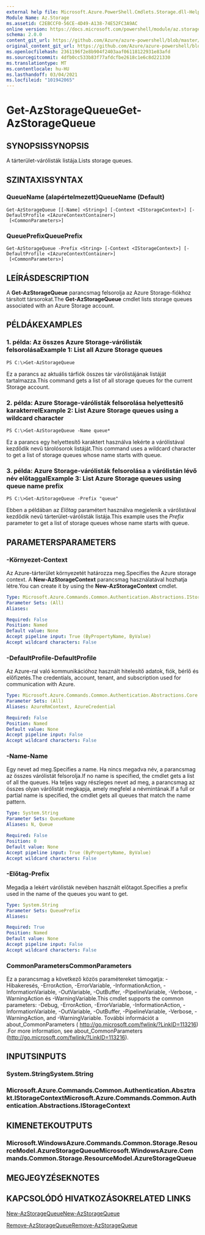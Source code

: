 ```yaml
---
external help file: Microsoft.Azure.PowerShell.Cmdlets.Storage.dll-Help.xml
Module Name: Az.Storage
ms.assetid: C2EBCCF0-56CE-4D49-A138-74E52FC3A9AC
online version: https://docs.microsoft.com/powershell/module/az.storage/get-azstoragequeue
schema: 2.0.0
content_git_url: https://github.com/Azure/azure-powershell/blob/master/src/Storage/Storage.Management/help/Get-AzStorageQueue.md
original_content_git_url: https://github.com/Azure/azure-powershell/blob/master/src/Storage/Storage.Management/help/Get-AzStorageQueue.md
ms.openlocfilehash: 2361196f2e8b904f2403aaf06118122931e83afd
ms.sourcegitcommit: 4dfb0cc533b83f77afdcfbe2618c1e6c8d221330
ms.translationtype: MT
ms.contentlocale: hu-HU
ms.lasthandoff: 03/04/2021
ms.locfileid: "101942065"
---
```

# <span data-ttu-id="1c55f-101">Get-AzStorageQueue</span><span class="sxs-lookup"><span data-stu-id="1c55f-101">Get-AzStorageQueue</span></span>

## <span data-ttu-id="1c55f-102">SYNOPSIS</span><span class="sxs-lookup"><span data-stu-id="1c55f-102">SYNOPSIS</span></span>
<span data-ttu-id="1c55f-103">A tárterület-várólisták listája.</span><span class="sxs-lookup"><span data-stu-id="1c55f-103">Lists storage queues.</span></span>

## <span data-ttu-id="1c55f-104">SZINTAXIS</span><span class="sxs-lookup"><span data-stu-id="1c55f-104">SYNTAX</span></span>

### <span data-ttu-id="1c55f-105">QueueName (alapértelmezett)</span><span class="sxs-lookup"><span data-stu-id="1c55f-105">QueueName (Default)</span></span>
```
Get-AzStorageQueue [[-Name] <String>] [-Context <IStorageContext>] [-DefaultProfile <IAzureContextContainer>]
 [<CommonParameters>]
```

### <span data-ttu-id="1c55f-106">QueuePrefix</span><span class="sxs-lookup"><span data-stu-id="1c55f-106">QueuePrefix</span></span>
```
Get-AzStorageQueue -Prefix <String> [-Context <IStorageContext>] [-DefaultProfile <IAzureContextContainer>]
 [<CommonParameters>]
```

## <span data-ttu-id="1c55f-107">LEÍRÁS</span><span class="sxs-lookup"><span data-stu-id="1c55f-107">DESCRIPTION</span></span>
<span data-ttu-id="1c55f-108">A **Get-AzStorageQueue** parancsmag felsorolja az Azure Storage-fiókhoz társított társorokat.</span><span class="sxs-lookup"><span data-stu-id="1c55f-108">The **Get-AzStorageQueue** cmdlet lists storage queues associated with an Azure Storage account.</span></span>

## <span data-ttu-id="1c55f-109">PÉLDÁK</span><span class="sxs-lookup"><span data-stu-id="1c55f-109">EXAMPLES</span></span>

### <span data-ttu-id="1c55f-110">1. példa: Az összes Azure Storage-várólisták felsorolása</span><span class="sxs-lookup"><span data-stu-id="1c55f-110">Example 1: List all Azure Storage queues</span></span>
```
PS C:\>Get-AzStorageQueue
```

<span data-ttu-id="1c55f-111">Ez a parancs az aktuális tárfiók összes tár várólistájának listáját tartalmazza.</span><span class="sxs-lookup"><span data-stu-id="1c55f-111">This command gets a list of all storage queues for the current Storage account.</span></span>

### <span data-ttu-id="1c55f-112">2. példa: Azure Storage-várólisták felsorolása helyettesítő karakterrel</span><span class="sxs-lookup"><span data-stu-id="1c55f-112">Example 2: List Azure Storage queues using a wildcard character</span></span>
```
PS C:\>Get-AzStorageQueue -Name queue*
```

<span data-ttu-id="1c55f-113">Ez a parancs egy helyettesítő karaktert használva lekérte a várólistával kezdődik nevű tárolósorok listáját.</span><span class="sxs-lookup"><span data-stu-id="1c55f-113">This command uses a wildcard character to get a list of storage queues whose name starts with queue.</span></span>

### <span data-ttu-id="1c55f-114">3. példa: Azure Storage-várólisták felsorolása a várólistán lévő név előtaggal</span><span class="sxs-lookup"><span data-stu-id="1c55f-114">Example 3: List Azure Storage queues using queue name prefix</span></span>
```
PS C:\>Get-AzStorageQueue -Prefix "queue"
```

<span data-ttu-id="1c55f-115">Ebben a példában az *Előtag* paramétert használva megjelenik a várólistával kezdődik nevű tárterület-várólisták listája.</span><span class="sxs-lookup"><span data-stu-id="1c55f-115">This example uses the *Prefix* parameter to get a list of storage queues whose name starts with queue.</span></span>

## <span data-ttu-id="1c55f-116">PARAMETERS</span><span class="sxs-lookup"><span data-stu-id="1c55f-116">PARAMETERS</span></span>

### <span data-ttu-id="1c55f-117">-Környezet</span><span class="sxs-lookup"><span data-stu-id="1c55f-117">-Context</span></span>
<span data-ttu-id="1c55f-118">Az Azure-tárterület környezetét határozza meg.</span><span class="sxs-lookup"><span data-stu-id="1c55f-118">Specifies the Azure storage context.</span></span>
<span data-ttu-id="1c55f-119">A **New-AzStorageContext** parancsmag használatával hozhatja létre.</span><span class="sxs-lookup"><span data-stu-id="1c55f-119">You can create it by using the **New-AzStorageContext** cmdlet.</span></span>

```yaml
Type: Microsoft.Azure.Commands.Common.Authentication.Abstractions.IStorageContext
Parameter Sets: (All)
Aliases:

Required: False
Position: Named
Default value: None
Accept pipeline input: True (ByPropertyName, ByValue)
Accept wildcard characters: False
```

### <span data-ttu-id="1c55f-120">-DefaultProfile</span><span class="sxs-lookup"><span data-stu-id="1c55f-120">-DefaultProfile</span></span>
<span data-ttu-id="1c55f-121">Az Azure-ral való kommunikációhoz használt hitelesítő adatok, fiók, bérlő és előfizetés.</span><span class="sxs-lookup"><span data-stu-id="1c55f-121">The credentials, account, tenant, and subscription used for communication with Azure.</span></span>

```yaml
Type: Microsoft.Azure.Commands.Common.Authentication.Abstractions.Core.IAzureContextContainer
Parameter Sets: (All)
Aliases: AzureRmContext, AzureCredential

Required: False
Position: Named
Default value: None
Accept pipeline input: False
Accept wildcard characters: False
```

### <span data-ttu-id="1c55f-122">-Name</span><span class="sxs-lookup"><span data-stu-id="1c55f-122">-Name</span></span>
<span data-ttu-id="1c55f-123">Egy nevet ad meg.</span><span class="sxs-lookup"><span data-stu-id="1c55f-123">Specifies a name.</span></span>
<span data-ttu-id="1c55f-124">Ha nincs megadva név, a parancsmag az összes várólistát felsorolja.</span><span class="sxs-lookup"><span data-stu-id="1c55f-124">If no name is specified, the cmdlet gets a list of all the queues.</span></span>
<span data-ttu-id="1c55f-125">Ha teljes vagy részleges nevet ad meg, a parancsmag az összes olyan várólistát megkapja, amely megfelel a névmintának.</span><span class="sxs-lookup"><span data-stu-id="1c55f-125">If a full or partial name is specified, the cmdlet gets all queues that match the name pattern.</span></span>

```yaml
Type: System.String
Parameter Sets: QueueName
Aliases: N, Queue

Required: False
Position: 0
Default value: None
Accept pipeline input: True (ByPropertyName, ByValue)
Accept wildcard characters: False
```

### <span data-ttu-id="1c55f-126">-Előtag</span><span class="sxs-lookup"><span data-stu-id="1c55f-126">-Prefix</span></span>
<span data-ttu-id="1c55f-127">Megadja a lekért várólisták nevében használt előtagot.</span><span class="sxs-lookup"><span data-stu-id="1c55f-127">Specifies a prefix used in the name of the queues you want to get.</span></span>

```yaml
Type: System.String
Parameter Sets: QueuePrefix
Aliases:

Required: True
Position: Named
Default value: None
Accept pipeline input: False
Accept wildcard characters: False
```

### <span data-ttu-id="1c55f-128">CommonParameters</span><span class="sxs-lookup"><span data-stu-id="1c55f-128">CommonParameters</span></span>
<span data-ttu-id="1c55f-129">Ez a parancsmag a következő közös paramétereket támogatja: -Hibakeresés, -ErrorAction, -ErrorVariable, -InformationAction, -InformationVariable, -OutVariable, -OutBuffer, -PipelineVariable, -Verbose, -WarningAction és -WarningVariable.</span><span class="sxs-lookup"><span data-stu-id="1c55f-129">This cmdlet supports the common parameters: -Debug, -ErrorAction, -ErrorVariable, -InformationAction, -InformationVariable, -OutVariable, -OutBuffer, -PipelineVariable, -Verbose, -WarningAction, and -WarningVariable.</span></span> <span data-ttu-id="1c55f-130">További információt a about_CommonParameters ( http://go.microsoft.com/fwlink/?LinkID=113216) .</span><span class="sxs-lookup"><span data-stu-id="1c55f-130">For more information, see about_CommonParameters (http://go.microsoft.com/fwlink/?LinkID=113216).</span></span>

## <span data-ttu-id="1c55f-131">INPUTS</span><span class="sxs-lookup"><span data-stu-id="1c55f-131">INPUTS</span></span>

### <span data-ttu-id="1c55f-132">System.String</span><span class="sxs-lookup"><span data-stu-id="1c55f-132">System.String</span></span>

### <span data-ttu-id="1c55f-133">Microsoft.Azure.Commands.Common.Authentication.Absztrakt.IStorageContext</span><span class="sxs-lookup"><span data-stu-id="1c55f-133">Microsoft.Azure.Commands.Common.Authentication.Abstractions.IStorageContext</span></span>

## <span data-ttu-id="1c55f-134">KIMENETEK</span><span class="sxs-lookup"><span data-stu-id="1c55f-134">OUTPUTS</span></span>

### <span data-ttu-id="1c55f-135">Microsoft.WindowsAzure.Commands.Common.Storage.ResourceModel.AzureStorageQueue</span><span class="sxs-lookup"><span data-stu-id="1c55f-135">Microsoft.WindowsAzure.Commands.Common.Storage.ResourceModel.AzureStorageQueue</span></span>

## <span data-ttu-id="1c55f-136">MEGJEGYZÉSEK</span><span class="sxs-lookup"><span data-stu-id="1c55f-136">NOTES</span></span>

## <span data-ttu-id="1c55f-137">KAPCSOLÓDÓ HIVATKOZÁSOK</span><span class="sxs-lookup"><span data-stu-id="1c55f-137">RELATED LINKS</span></span>

[<span data-ttu-id="1c55f-138">New-AzStorageQueue</span><span class="sxs-lookup"><span data-stu-id="1c55f-138">New-AzStorageQueue</span></span>](./New-AzStorageQueue.md)

[<span data-ttu-id="1c55f-139">Remove-AzStorageQueue</span><span class="sxs-lookup"><span data-stu-id="1c55f-139">Remove-AzStorageQueue</span></span>](./Remove-AzStorageQueue.md)


